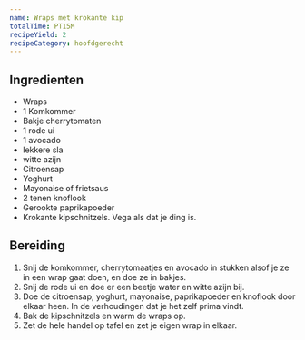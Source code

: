 ```yaml
---
name: Wraps met krokante kip
totalTime: PT15M
recipeYield: 2
recipeCategory: hoofdgerecht
---
```


## Ingredienten

- Wraps
- 1 Komkommer
- Bakje cherrytomaten
- 1 rode ui
- 1 avocado
- lekkere sla
- witte azijn
- Citroensap
- Yoghurt
- Mayonaise of frietsaus
- 2 tenen knoflook
- Gerookte paprikapoeder
- Krokante kipschnitzels. Vega als dat je ding is.

## Bereiding

1. Snij de komkommer, cherrytomaatjes en avocado in stukken alsof je ze in een wrap gaat doen, en doe ze in bakjes.
2. Snij de rode ui en doe er een beetje water en witte azijn bij.
3. Doe de citroensap, yoghurt, mayonaise, paprikapoeder en knoflook door elkaar heen. In de verhoudingen dat je het zelf prima vindt.
4. Bak de kipschnitzels en warm de wraps op.
5. Zet de hele handel op tafel en zet je eigen wrap in elkaar.
